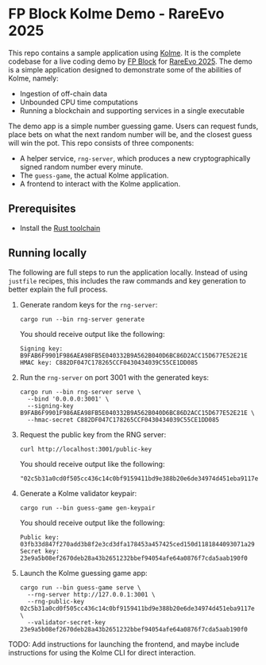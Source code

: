 # FP Block Kolme Demo - RareEvo 2025

This repo contains a sample application using [Kolme](https://kolme.fpblock.com). It is the complete codebase for a live coding demo by [FP Block](https://www.fpblock.com) for [RareEvo 2025](https://rareevo.io/). The demo is a simple application designed to demonstrate some of the abilities of Kolme, namely:

* Ingestion of off-chain data
* Unbounded CPU time computations
* Running a blockchain and supporting services in a single executable

The demo app is a simple number guessing game. Users can request funds, place bets on what the next random number will be, and the closest guess will win the pot. This repo consists of three components:

* A helper service, `rng-server`, which produces a new cryptographically signed random number every minute.
* The `guess-game`, the actual Kolme application.
* A frontend to interact with the Kolme application.

## Prerequisites

* Install the [Rust toolchain](https://www.rust-lang.org/learn/get-started)

## Running locally

The following are full steps to run the application locally. Instead of using `justfile` recipes, this includes the raw commands and key generation to better explain the full process.

1.  Generate random keys for the `rng-server`:

    ```shellsession
    cargo run --bin rng-server generate
    ```

    You should receive output like the following:

    ```
    Signing key: B9FAB6F9901F986AEA98FB5E040332B9A562B040D6BC86D2ACC15D677E52E21E
    HMAC key: C882DF047C178265CCF0430434039C55CE1DD085
    ```

2.  Run the `rng-server` on port 3001 with the generated keys:

    ```shellsession
    cargo run --bin rng-server serve \
      --bind '0.0.0.0:3001' \
      --signing-key B9FAB6F9901F986AEA98FB5E040332B9A562B040D6BC86D2ACC15D677E52E21E \
      --hmac-secret C882DF047C178265CCF0430434039C55CE1DD085
    ```

3.  Request the public key from the RNG server:

    ```shellsession
    curl http://localhost:3001/public-key
    ```

    You should receive output like the following:

    ```
    "02c5b31a0cd0f505cc436c14c0bf9159411bd9e388b20e6de34974d451eba9117e"
    ```

4.  Generate a Kolme validator keypair:

    ```shellsession
    cargo run --bin guess-game gen-keypair
    ```

    You should receive output like the following:

    ```
    Public key: 03fb33d847f270add3b8f2e3cd3dfa178453a457425ced150d1181844093071a29
    Secret key: 23e9a5b08ef2670deb28a43b2651232bbef94054afe64a0876f7cda5aab190f0
    ```

5.  Launch the Kolme guessing game app:

    ```shellsession
    cargo run --bin guess-game serve \
      --rng-server http://127.0.0.1:3001 \
      --rng-public-key 02c5b31a0cd0f505cc436c14c0bf9159411bd9e388b20e6de34974d451eba9117e \
      --validator-secret-key 23e9a5b08ef2670deb28a43b2651232bbef94054afe64a0876f7cda5aab190f0
    ```

TODO: Add instructions for launching the frontend, and maybe include instructions for using the Kolme CLI for direct interaction.
